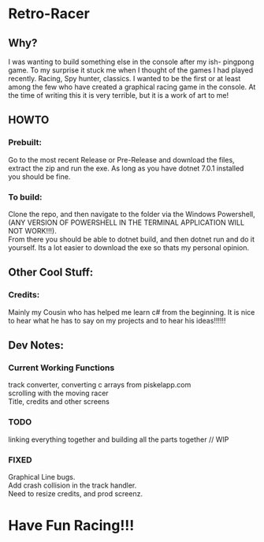# Retro-Racer
## Why? 
I was wanting to build something else in the console after my ish- pingpong game. To my surprise it stuck me when I thought of the games I had played recently. Racing, Spy hunter, classics. I wanted to be the first or at least among the few who have created a graphical racing game in the console. At the time of writing this it is very terrible, but it is a work of art to me!
## HOWTO
### Prebuilt:
Go to the most recent Release or Pre-Release and download the files, extract the zip and run the exe. As long as you have dotnet 7.0.1 installed you should be fine.
### To build:
Clone the repo, and then navigate to the folder via the Windows Powershell, (ANY VERSION OF POWERSHELL IN THE TERMINAL APPLICATION WILL NOT WORK!!!). <br>
From there you should be able to dotnet build, and then dotnet run and do it yourself. Its a lot easier to download the exe so thats my personal opinion.
## Other Cool Stuff:
### Credits:
Mainly my Cousin who has helped me learn c# from the beginning. It is nice to hear what he has to say on my projects and to hear his ideas!!!!!!

## Dev Notes:
### Current Working Functions
track converter, converting c arrays from piskelapp.com <br>
scrolling with the moving racer <br>
Title, credits and other screens <br>

### TODO
linking everything together and building all the parts together // WIP <br>

### FIXED
Graphical Line bugs. <br>
Add crash collision in the track handler. <br>
Need to resize credits, and prod screenz. <br>

# Have Fun Racing!!!

